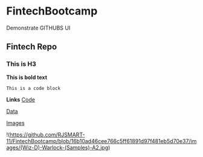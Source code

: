 # FintechBootcamp
Demonstrate GITHUBS UI
## Fintech Repo

### This is H3

**This is bold text**

`This is a code block`

**Links**
[Code](https://github.com/RJSMART-11/FintechBootcamp/tree/main/code)

[Data](https://github.com/RJSMART-11/FintechBootcamp/tree/main/data)

[Images](https://github.com/RJSMART-11/FintechBootcamp/tree/main/images)

!(https://github.com/RJSMART-11/FintechBootcamp/blob/16b10ad46cee766c5ff61891d97f481eb5d70e37/images/(Wiz-D)-Warlock-(Samples)-A2.jpg)
